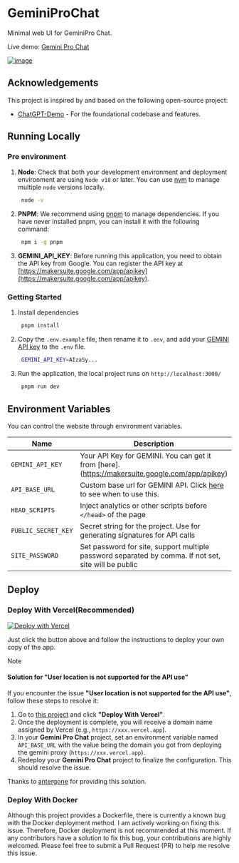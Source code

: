# GeminiProChat

Minimal web UI for GeminiPro Chat.

Live demo: [Gemini Pro Chat](https://www.geminiprochat.com)

[![image](https://github.com/babaohuang/GeminiProChat/assets/559171/d02fd440-401a-410d-a112-4b10935624c6)](https://www.geminiprochat.com)

## Acknowledgements

This project is inspired by and based on the following open-source project:

- [ChatGPT-Demo](https://github.com/anse-app/chatgpt-demo) - For the foundational codebase and features.


## Running Locally

### Pre environment
1. **Node**: Check that both your development environment and deployment environment are using `Node v18` or later. You can use [nvm](https://github.com/nvm-sh/nvm) to manage multiple `node` versions locally.

   ```bash
    node -v
   ```

2. **PNPM**: We recommend using [pnpm](https://pnpm.io/) to manage dependencies. If you have never installed pnpm, you can install it with the following command:

   ```bash
    npm i -g pnpm
   ```

3. **GEMINI_API_KEY**: Before running this application, you need to obtain the API key from Google. You can register the API key at [https://makersuite.google.com/app/apikey](https://makersuite.google.com/app/apikey).

### Getting Started

1. Install dependencies

   ```bash
    pnpm install
   ```

2. Copy the `.env.example` file, then rename it to `.env`, and add your [GEMINI API key](https://makersuite.google.com/app/apikey) to the `.env` file.

   ```bash
    GEMINI_API_KEY=AIzaSy...
   ```

3. Run the application, the local project runs on `http://localhost:3000/`

   ```bash
    pnpm run dev
   ```

## Environment Variables

You can control the website through environment variables.

| Name | Description | Required |
| --- | --- | --- |
| `GEMINI_API_KEY` | Your API Key for GEMINI. You can get it from [here].(https://makersuite.google.com/app/apikey)| **Yes** |
| `API_BASE_URL` | Custom base url for GEMINI API. Click [here](https://github.com/babaohuang/GeminiProChat?tab=readme-ov-file#solution-for-user-location-is-not-supported-for-the-api-use) to see when to use this. | No |
| `HEAD_SCRIPTS` | Inject analytics or other scripts before `</head>` of the page | No |
| `PUBLIC_SECRET_KEY` | Secret string for the project. Use for generating signatures for API calls | No |
| `SITE_PASSWORD` | Set password for site, support multiple password separated by comma. If not set, site will be public | No |

## Deploy

### Deploy With Vercel(Recommended)

[![Deploy with Vercel](https://vercel.com/button)](https://vercel.com/new/clone?repository-url=https://github.com/babaohuang/GeminiProChat&env=GEMINI_API_KEY&envDescription=Google%20API%20Key%20for%20GeminiProChat&envLink=https://makersuite.google.com/app/apikey)

Just click the button above and follow the instructions to deploy your own copy of the app.

> [!NOTE]
> #### Solution for "User location is not supported for the API use"
> If you encounter the issue **"User location is not supported for the API use"**, follow these steps to resolve it:
>
> 1. Go to [this project](https://github.com/babaohuang/gemini-proxy) and click **"Deploy With Vercel"**.
> 2. Once the deployment is complete, you will receive a domain name assigned by Vercel (e.g., `https://xxx.vercel.app`).
> 3. In your **Gemini Pro Chat** project, set an environment variable named `API_BASE_URL` with the value being the domain you got from deploying the gemini proxy (`https://xxx.vercel.app`).
> 4. Redeploy your **Gemini Pro Chat** project to finalize the configuration. This should resolve the issue.
>
> Thanks to [antergone](https://github.com/antergone/palm-proxy) for providing this solution.

### Deploy With Docker

Although this project provides a Dockerfile, there is currently a known bug with the Docker deployment method. I am actively working on fixing this issue. Therefore, Docker deployment is not recommended at this moment. If any contributors have a solution to fix this bug, your contributions are highly welcomed. Please feel free to submit a Pull Request (PR) to help me resolve this issue.
